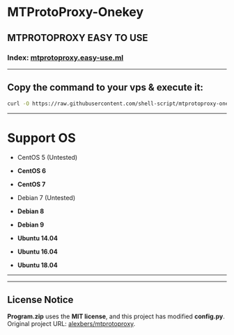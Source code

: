 # MTProtoProxy-Onekey
## MTPROTOPROXY EASY TO USE
### Index: [mtprotoproxy.easy-use.ml](https://mtprotoproxy.easy-use.ml)
- - -
## Copy the command to your vps & execute it:
```bash
curl -O https://raw.githubusercontent.com/shell-script/mtprotoproxy-onekey/master/mtprotoproxy-go.sh && bash mtprotoproxy-go.sh
```
- - -
# Support OS
+ CentOS 5 (Untested) <br>
+ **CentOS 6** <br>
+ **CentOS 7** <br>

+ Debian 7 (Untested) <br>
+ **Debian 8** <br>
+ **Debian 9** <br>

+ **Ubuntu 14.04** <br>
+ **Ubuntu 16.04** <br>
+ **Ubuntu 18.04** <br>
- - -
- - -
## License Notice
**Program.zip** uses the **MIT license**, and this project has modified **config.py**.<br>
Original project URL: [alexbers/mtprotoproxy](https://github.com/alexbers/mtprotoproxy).
